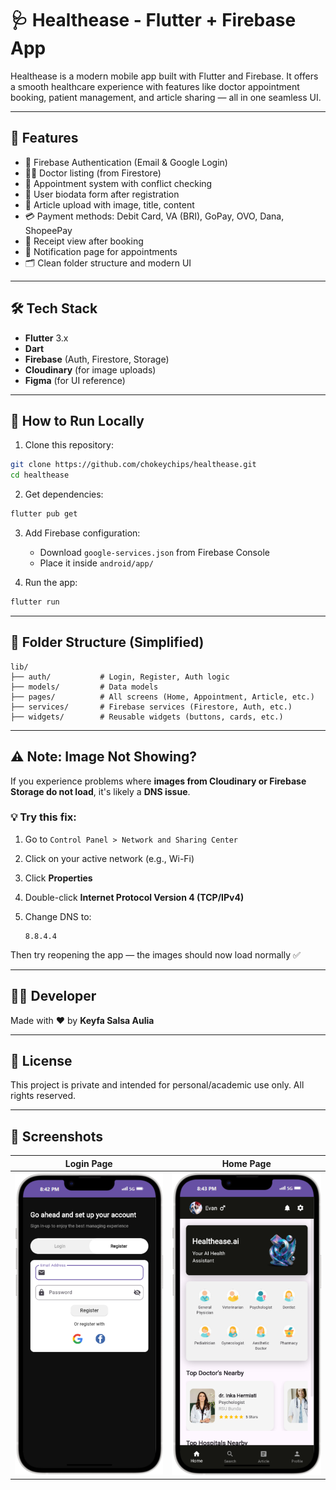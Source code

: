 # 🩺 Healthease - Flutter + Firebase App

Healthease is a modern mobile app built with Flutter and Firebase. It offers a smooth healthcare experience with features like doctor appointment booking, patient management, and article sharing — all in one seamless UI.

---

## 🚀 Features

- 🔐 Firebase Authentication (Email & Google Login)
- 👨‍⚕️ Doctor listing (from Firestore)
- 📅 Appointment system with conflict checking
- 📄 User biodata form after registration
- 📰 Article upload with image, title, content
- 💳 Payment methods: Debit Card, VA (BRI), GoPay, OVO, Dana, ShopeePay
- 🧾 Receipt view after booking
- 🔔 Notification page for appointments
- 🗂️ Clean folder structure and modern UI

---

## 🛠 Tech Stack

- **Flutter** 3.x
- **Dart**
- **Firebase** (Auth, Firestore, Storage)
- **Cloudinary** (for image uploads)
- **Figma** (for UI reference)

---

## 🧪 How to Run Locally

1. Clone this repository:

```bash
git clone https://github.com/chokeychips/healthease.git
cd healthease
```

2. Get dependencies:

```bash
flutter pub get
```

3. Add Firebase configuration:

   - Download `google-services.json` from Firebase Console
   - Place it inside `android/app/`

4. Run the app:

```bash
flutter run
```

---

## 📁 Folder Structure (Simplified)

```
lib/
├── auth/           # Login, Register, Auth logic
├── models/         # Data models
├── pages/          # All screens (Home, Appointment, Article, etc.)
├── services/       # Firebase services (Firestore, Auth, etc.)
├── widgets/        # Reusable widgets (buttons, cards, etc.)
```

---

## ⚠️ Note: Image Not Showing?

If you experience problems where **images from Cloudinary or Firebase Storage do not load**, it's likely a **DNS issue**.

### 💡 Try this fix:

1. Go to `Control Panel > Network and Sharing Center`
2. Click on your active network (e.g., Wi-Fi)
3. Click **Properties**
4. Double-click **Internet Protocol Version 4 (TCP/IPv4)**
5. Change DNS to:

   ```
   8.8.4.4
   ```

Then try reopening the app — the images should now load normally ✅

---

## 👩‍💻 Developer

Made with ❤️ by **Keyfa Salsa Aulia**

---

## 📄 License

This project is private and intended for personal/academic use only. All rights reserved.

---

## 📸 Screenshots

| Login Page                        | Home Page                    |
| --------------------------------- | ---------------------------- |
| ![Login](screenshot/register.png) | ![Home](screenshot/home.png) |

